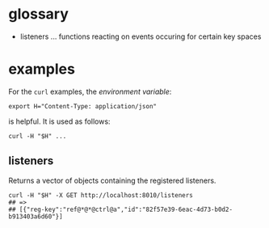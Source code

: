 # glossary

* listeners ... functions reacting on events occuring for certain key spaces

# examples

For the `curl` examples, the *environment variable*:

```shell
export H="Content-Type: application/json"
```
is helpful. It is used as follows:

```shell
curl -H "$H" ...
```


## listeners

Returns a vector of objects containing the registered  listeners.

```shell
curl -H "$H" -X GET http://localhost:8010/listeners
## =>
## [{"reg-key":"ref@*@*@ctrl@a","id":"82f57e39-6eac-4d73-b0d2-b913403a6d60"}]
```
